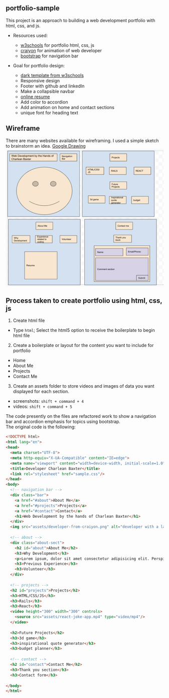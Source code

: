 ## portfolio-sample
This project is an approach to building a web development portfolio with html, css, and js.

- Resources used:
  - [w3schools](w3schools.com) for portfolio html, css, js
  - [craiyon](https://www.craiyon.com/) for animation of web developer
  - [bootstrap](https://getbootstrap.com/docs/5.3/getting-started/introduction/) for navigation bar

- Goal for portfolio design: 
  - [dark template from w3schools](https://www.w3schools.com/howto/tryit.asp?filename=tryw3css_templates_dark_portfolio&stacked=h)  
  - Responsive design
  - Footer with github and linkedIn
  - Make a collapsible navbar
  - [online resume](https://www.w3schools.com/HOWTO/howto_website_create_resume.asp)
  - Add color to accordion
  - Add animation on home and contact sections
  - unique font for heading text

## Wireframe
There are many websites available for wireframing. I used a simple sketch to brainstorm an idea. [Google Drawing](https://docs.google.com/drawings/)
![Portfolio Wireframe](assets/wireframe.png)  

## Process taken to create portfolio using html, css, js
1. Create html file
  - Type `html`; Select the html5 option to receive the boilerplate to begin html file

2. Create a boilerplate or layout for the content you want to include for portfolio
  - Home
  - About Me
  - Projects
  - Contact Me

3. Create an assets folder to store videos and images of data you want displayed for each section.
- screenshots: `shift + command + 4`
- videos: `shift + command + 5`

The code presently on the files are refactored work to show a navigation bar and accordion emphasis for topics using bootstrap.  
The original code is the following:

```html
<!DOCTYPE html>
<html lang="en">
<head>
  <meta charset="UTF-8">
  <meta http-equiv="X-UA-Compatible" content="IE=edge">
  <meta name="viewport" content="width=device-width, initial-scale=1.0">
  <title>Developer Charlean Baxter</title>
  <link rel="stylesheet" href="sample.css"/>
</head>
<body>
  <!-- navigation bar -->
  <div class="bar">
    <a href="#about">About Me</a>
    <a href="#projects">Projects</a>
    <a href="#contact">Contact</a>
    <h1>Web Development by the hands of Charlean Baxter</h1>
  </div>
  <img src="assets/developer-from-craiyon.png" alt="developer with a laptop" height="300"/>

  <!-- about -->
  <div class="about-sect">
    <h2 id="about">About Me</h2>
    <h3>Why Development</h3>
    <p>Lorem ipsum, dolor sit amet consectetur adipisicing elit. Perspiciatis corporis nulla deleniti, beatae maxime repellendus explicabo ducimus, quo ex est repudiandae quibusdam in laborum itaque natus incidunt ab alias aut dicta fugit magni illum, debitis atque. Impedit quia quasi aliquam odit rerum quo perferendis debitis, in fugit tempore a animi, quis eius quaerat, quae laudantium rem iste possimus consequuntur provident. Suscipit at mollitia ipsa similique provident porro accusamus cumque maxime eius soluta asperiores ullam earum, iure explicabo fugit, optio corrupti illo ea, consequuntur ut rem sunt saepe possimus? Asperiores vero eveniet repellendus et quis voluptatibus, quaerat ipsam ex eaque inventore?</p>
    <h3>Previous Experience</h3>
    <h3>Volunteer</h3>
  </div>

  <!-- projects -->
  <h2 id="projects">Projects</h2>
  <h3>HTML/CSS/JS</h3>
  <h3>Rails</h3>
  <h3>React</h3>
  <video height="300" width="300" controls>
    <source src="assets/react-joke-app.mp4" type="video/mp4"/>
  </video> 

  <h2>Future Projects</h2>
  <h3>3d game</h3>  
  <h3>inspirational quote generator</h3>  
  <h3>budget planner</h3>

  <!-- contact -->
  <h2 id="contact">Contact Me</h2>
  <h3>Thank you section</h3>
  <h3>Contact form</h3>

</body>
</html>
```

